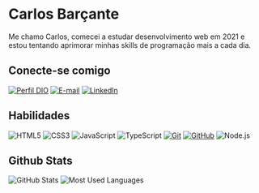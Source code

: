 # Carlos Barçante

Me chamo Carlos, comecei a estudar desenvolvimento web em 2021 e estou tentando aprimorar minhas skills de programação mais a cada dia.

## Conecte-se comigo

[![Perfil DIO](https://img.shields.io/badge/-Meu%20Perfil%20na%20DIO-000?style=for-the-badge)](https://web.dio.me/users/dudubarcante/)
[![E-mail](https://img.shields.io/badge/-Email-000?style=for-the-badge&logo=microsoft-outlook&logoColor=fff)](mailto:barcantecarlosdev@gmail.com)
[![LinkedIn](https://img.shields.io/badge/-LinkedIn-000?style=for-the-badge&logo=linkedin&logoColor=fff)](https://www.linkedin.com/in/carlos-eduardo-barçante-gomes-8500b6241/)

## Habilidades

![HTML5](https://img.shields.io/badge/HTML-000?style=for-the-badge&logo=html5&logoColor=fff)
![CSS3](https://img.shields.io/badge/CSS3-000?style=for-the-badge&logo=css3&logoColor=fff)
![JavaScript](https://img.shields.io/badge/JavaScript-000?style=for-the-badge&logo=javascript&logoColor=fff)
![TypeScript](https://img.shields.io/badge/TypeScript-000?style=for-the-badge&logo=typescript&logoColor=fff)
[![Git](https://img.shields.io/badge/Git-000?style=for-the-badge&logo=git&logoColor=fff)](https://git-scm.com/doc) 
[![GitHub](https://img.shields.io/badge/GitHub-000?style=for-the-badge&logo=github&logoColor=fff)](https://docs.github.com/)
![Node.js](https://img.shields.io/badge/Node.js-000?style=for-the-badge&logo=node.js&logoColor=fff)


## Github Stats

![GitHub Stats](https://github-readme-stats.vercel.app/api?username=CarlosBarcante&theme=transparent&bg_color=000&border_color=30A3DC&show_icons=true&icon_color=30A3DC&title_color=E94D5F&text_color=FFF)
![Most Used Languages](https://github-readme-stats-git-masterrstaa-rickstaa.vercel.app/api/top-langs/?username=CarlosBarcante&layout=compact&bg_color=000&border_color=30A3DC&title_color=E94D5F&text_color=FFF)